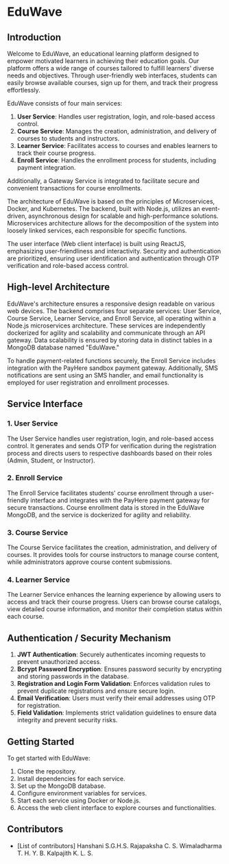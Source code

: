 # EduWave

## Introduction

Welcome to EduWave, an educational learning platform designed to empower motivated learners in achieving their education goals. Our platform offers a wide range of courses tailored to fulfill learners' diverse needs and objectives. Through user-friendly web interfaces, students can easily browse available courses, sign up for them, and track their progress effortlessly.

EduWave consists of four main services:

1. **User Service**: Handles user registration, login, and role-based access control.
2. **Course Service**: Manages the creation, administration, and delivery of courses to students and instructors.
3. **Learner Service**: Facilitates access to courses and enables learners to track their course progress.
4. **Enroll Service**: Handles the enrollment process for students, including payment integration.

Additionally, a Gateway Service is integrated to facilitate secure and convenient transactions for course enrollments.

The architecture of EduWave is based on the principles of Microservices, Docker, and Kubernetes. The backend, built with Node.js, utilizes an event-driven, asynchronous design for scalable and high-performance solutions. Microservices architecture allows for the decomposition of the system into loosely linked services, each responsible for specific functions.

The user interface (Web client interface) is built using ReactJS, emphasizing user-friendliness and interactivity. Security and authentication are prioritized, ensuring user identification and authentication through OTP verification and role-based access control.

## High-level Architecture

EduWave's architecture ensures a responsive design readable on various web devices. The backend comprises four separate services: User Service, Course Service, Learner Service, and Enroll Service, all operating within a Node.js microservices architecture. These services are independently dockerized for agility and scalability and communicate through an API gateway. Data scalability is ensured by storing data in distinct tables in a MongoDB database named "EduWave."

To handle payment-related functions securely, the Enroll Service includes integration with the PayHere sandbox payment gateway. Additionally, SMS notifications are sent using an SMS handler, and email functionality is employed for user registration and enrollment processes.

## Service Interface

### 1. User Service

The User Service handles user registration, login, and role-based access control. It generates and sends OTP for verification during the registration process and directs users to respective dashboards based on their roles (Admin, Student, or Instructor).

### 2. Enroll Service

The Enroll Service facilitates students' course enrollment through a user-friendly interface and integrates with the PayHere payment gateway for secure transactions. Course enrollment data is stored in the EduWave MongoDB, and the service is dockerized for agility and reliability.

### 3. Course Service

The Course Service facilitates the creation, administration, and delivery of courses. It provides tools for course instructors to manage course content, while administrators approve course content submissions.

### 4. Learner Service

The Learner Service enhances the learning experience by allowing users to access and track their course progress. Users can browse course catalogs, view detailed course information, and monitor their completion status within each course.

## Authentication / Security Mechanism

1. **JWT Authentication**: Securely authenticates incoming requests to prevent unauthorized access.
2. **Bcrypt Password Encryption**: Ensures password security by encrypting and storing passwords in the database.
3. **Registration and Login Form Validation**: Enforces validation rules to prevent duplicate registrations and ensure secure login.
4. **Email Verification**: Users must verify their email addresses using OTP for registration.
5. **Field Validation**: Implements strict validation guidelines to ensure data integrity and prevent security risks.

## Getting Started

To get started with EduWave:

1. Clone the repository.
2. Install dependencies for each service.
3. Set up the MongoDB database.
4. Configure environment variables for services.
5. Start each service using Docker or Node.js.
6. Access the web client interface to explore courses and functionalities.

## Contributors

- [List of contributors]
Hanshani S.G.H.S.
Rajapaksha C. S.
Wimaladharma T. H. Y. B. 
Kalpajith K. L. S.
